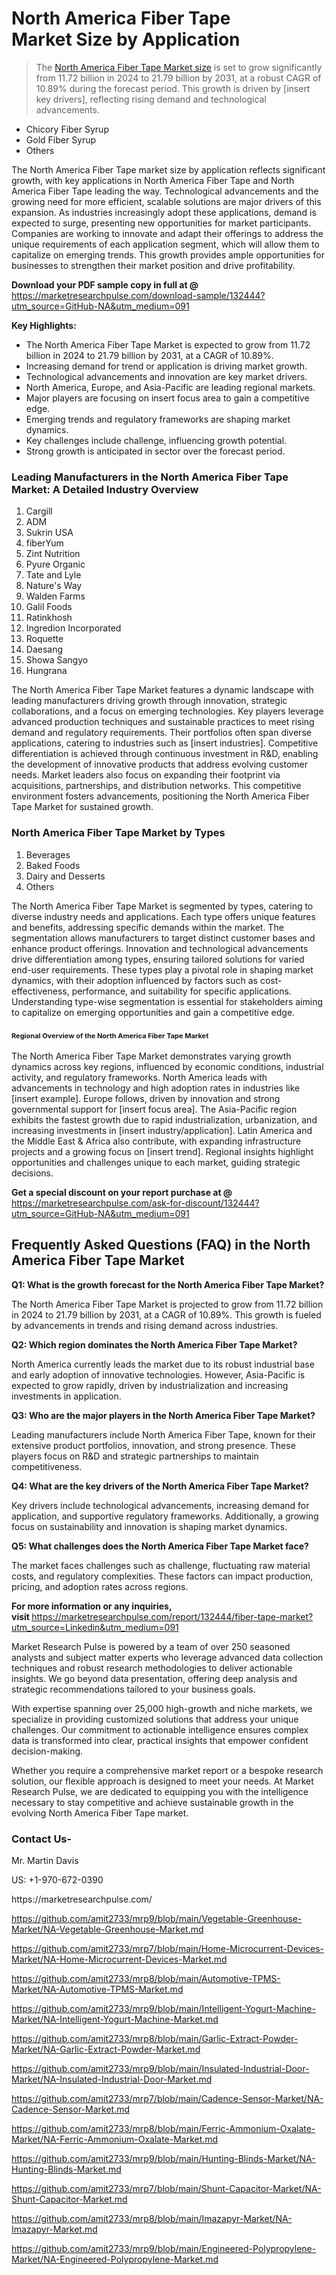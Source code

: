 <h1>North America Fiber Tape Market&nbsp;Size by Application</h1><blockquote><p>The <a href="https://marketresearchpulse.com/download-sample/132444?utm_source=GitHub-NA&amp;utm_medium=091">North America Fiber Tape Market size</a> is set to grow significantly from 11.72 billion in 2024 to 21.79 billion by 2031, at a robust CAGR of 10.89% during the forecast period. This growth is driven by [insert key drivers], reflecting rising demand and technological advancements.</p></blockquote><ul><li>Chicory Fiber Syrup<li> Gold Fiber Syrup<li> Others</li></ul><p>The North America Fiber Tape market size by application reflects significant growth, with key applications in North America Fiber Tape and North America Fiber Tape leading the way. Technological advancements and the growing need for more efficient, scalable solutions are major drivers of this expansion. As industries increasingly adopt these applications, demand is expected to surge, presenting new opportunities for market participants. Companies are working to innovate and adapt their offerings to address the unique requirements of each application segment, which will allow them to capitalize on emerging trends. This growth provides ample opportunities for businesses to strengthen their market position and drive profitability.</p><p><strong>Download your PDF sample copy in full at @ </strong><a href="https://marketresearchpulse.com/download-sample/132444?utm_source=GitHub-NA&amp;utm_medium=091">https://marketresearchpulse.com/download-sample/132444?utm_source=GitHub-NA&amp;utm_medium=091</a></p><p><strong>Key Highlights: </strong></p><ul><li>The North America Fiber Tape Market is expected to grow from 11.72 billion in 2024 to 21.79 billion by 2031, at a CAGR of 10.89%.</li><li>Increasing demand for trend or application is driving market growth.</li><li>Technological advancements and innovation are key market drivers.</li><li>North America, Europe, and Asia-Pacific are leading regional markets.</li><li>Major players are focusing on insert focus area to gain a competitive edge.</li><li>Emerging trends and regulatory frameworks are shaping market dynamics.</li><li>Key challenges include challenge, influencing growth potential.</li><li>Strong growth is anticipated in sector over the forecast period.</li></ul><h3>Leading Manufacturers in the North America Fiber Tape Market: A Detailed Industry Overview</h3><ol><li>Cargill</li><li>ADM</li><li>Sukrin USA</li><li>fiberYum</li><li>Zint Nutrition</li><li>Pyure Organic</li><li>Tate and Lyle</li><li>Nature's Way</li><li>Walden Farms</li><li>Galil Foods</li><li>Ratinkhosh</li><li>Ingredion Incorporated</li><li>Roquette</li><li>Daesang</li><li>Showa Sangyo</li><li>Hungrana</li></ol><div class="flex max-w-full flex-col flex-grow"><div class="min-h-8 text-message flex w-full flex-col items-end gap-2 whitespace-normal break-words [.text-message+&amp;]:mt-5" dir="auto" data-message-author-role="assistant" data-message-id="fd8432e4-4910-450d-b182-61b7bfb0a01f" data-message-model-slug="gpt-4o"><div class="flex w-full flex-col gap-1 empty:hidden first:pt-[3px]"><div class="markdown prose w-full break-words dark:prose-invert light"><p>The North America Fiber Tape Market features a dynamic landscape with leading manufacturers driving growth through innovation, strategic collaborations, and a focus on emerging technologies. Key players leverage advanced production techniques and sustainable practices to meet rising demand and regulatory requirements. Their portfolios often span diverse applications, catering to industries such as [insert industries]. Competitive differentiation is achieved through continuous investment in R&amp;D, enabling the development of innovative products that address evolving customer needs. Market leaders also focus on expanding their footprint via acquisitions, partnerships, and distribution networks. This competitive environment fosters advancements, positioning the North America Fiber Tape Market for sustained growth.</p></div></div></div></div><h3>North America Fiber Tape Market by Types</h3><ol><li>Beverages<li> Baked Foods<li> Dairy and Desserts<li> Others</li></ol><div class="flex max-w-full flex-col flex-grow"><div class="min-h-8 text-message flex w-full flex-col items-end gap-2 whitespace-normal break-words [.text-message+&amp;]:mt-5" dir="auto" data-message-author-role="assistant" data-message-id="084470be-0bb7-4664-bddf-5156b4f41249" data-message-model-slug="gpt-4o-mini"><div class="flex w-full flex-col gap-1 empty:hidden first:pt-[3px]"><div class="markdown prose w-full break-words dark:prose-invert light"><p>The North America Fiber Tape Market is segmented by types, catering to diverse industry needs and applications. Each type offers unique features and benefits, addressing specific demands within the market. The segmentation allows manufacturers to target distinct customer bases and enhance product offerings. Innovation and technological advancements drive differentiation among types, ensuring tailored solutions for varied end-user requirements. These types play a pivotal role in shaping market dynamics, with their adoption influenced by factors such as cost-effectiveness, performance, and suitability for specific applications. Understanding type-wise segmentation is essential for stakeholders aiming to capitalize on emerging opportunities and gain a competitive edge.</p></div></div></div></div><h3><span style="font-size: 11px;">Regional Overview of the North America Fiber Tape Market</span></h3><div class="flex max-w-full flex-col flex-grow"><div class="min-h-8 text-message flex w-full flex-col items-end gap-2 whitespace-normal break-words [.text-message+&amp;]:mt-5" dir="auto" data-message-author-role="assistant" data-message-id="e9038762-ce64-4e30-91c9-9bd413514231" data-message-model-slug="gpt-4o-mini"><div class="flex w-full flex-col gap-1 empty:hidden first:pt-[3px]"><div class="markdown prose w-full break-words dark:prose-invert light"><p>The North America Fiber Tape Market demonstrates varying growth dynamics across key regions, influenced by economic conditions, industrial activity, and regulatory frameworks. North America leads with advancements in technology and high adoption rates in industries like [insert example]. Europe follows, driven by innovation and strong governmental support for [insert focus area]. The Asia-Pacific region exhibits the fastest growth due to rapid industrialization, urbanization, and increasing investments in [insert industry/application]. Latin America and the Middle East &amp; Africa also contribute, with expanding infrastructure projects and a growing focus on [insert trend]. Regional insights highlight opportunities and challenges unique to each market, guiding strategic decisions.</p></div></div></div></div><p><strong>Get a special discount on your report purchase at @ </strong><a href="https://marketresearchpulse.com/ask-for-discount/132444?utm_source=GitHub-NA&amp;utm_medium=091">https://marketresearchpulse.com/ask-for-discount/132444?utm_source=GitHub-NA&amp;utm_medium=091</a></p><h2>Frequently Asked Questions (FAQ) in the North America Fiber Tape Market</h2><p><strong>Q1: What is the growth forecast for the North America Fiber Tape Market?</strong></p><p>The North America Fiber Tape Market is projected to grow from 11.72 billion in 2024 to 21.79 billion by 2031, at a CAGR of 10.89%. This growth is fueled by advancements in trends and rising demand across industries.</p><p><strong>Q2: Which region dominates the North America Fiber Tape Market?</strong></p><p>North America currently leads the market due to its robust industrial base and early adoption of innovative technologies. However, Asia-Pacific is expected to grow rapidly, driven by industrialization and increasing investments in application.</p><p><strong>Q3: Who are the major players in the North America Fiber Tape Market?</strong></p><p>Leading manufacturers include North America Fiber Tape, known for their extensive product portfolios, innovation, and strong presence. These players focus on R&amp;D and strategic partnerships to maintain competitiveness.</p><p><strong>Q4: What are the key drivers of the North America Fiber Tape Market?</strong></p><p>Key drivers include technological advancements, increasing demand for application, and supportive regulatory frameworks. Additionally, a growing focus on sustainability and innovation is shaping market dynamics.</p><p><strong>Q5: What challenges does the North America Fiber Tape Market face?</strong></p><p>The market faces challenges such as challenge, fluctuating raw material costs, and regulatory complexities. These factors can impact production, pricing, and adoption rates across regions.</p><p><strong>For more information or any inquiries, visit&nbsp;</strong><a href="https://marketresearchpulse.com/report/132444/fiber-tape-market?utm_source=Linkedin&utm_medium=091">https://marketresearchpulse.com/report/132444/fiber-tape-market?utm_source=Linkedin&utm_medium=091</a></p><p>Market Research Pulse is powered by a team of over 250 seasoned analysts and subject matter experts who leverage advanced data collection techniques and robust research methodologies to deliver actionable insights. We go beyond data presentation, offering deep analysis and strategic recommendations tailored to your business goals.</p><p>With expertise spanning over 25,000 high-growth and niche markets, we specialize in providing customized solutions that address your unique challenges. Our commitment to actionable intelligence ensures complex data is transformed into clear, practical insights that empower confident decision-making.</p><p>Whether you require a comprehensive market report or a bespoke research solution, our flexible approach is designed to meet your needs. At Market Research Pulse, we are dedicated to equipping you with the intelligence necessary to stay competitive and achieve sustainable growth in the evolving North America Fiber Tape market.</p><h3><strong>Contact Us-</strong></h3><p>Mr. Martin Davis</p><p>US: +1-970-672-0390</p><p>https://marketresearchpulse.com/</p><p><a href="https://github.com/amit2733/mrp9/blob/main/Vegetable-Greenhouse-Market/NA-Vegetable-Greenhouse-Market.md">https://github.com/amit2733/mrp9/blob/main/Vegetable-Greenhouse-Market/NA-Vegetable-Greenhouse-Market.md</a></p><p><a href="https://github.com/amit2733/mrp7/blob/main/Home-Microcurrent-Devices-Market/NA-Home-Microcurrent-Devices-Market.md">https://github.com/amit2733/mrp7/blob/main/Home-Microcurrent-Devices-Market/NA-Home-Microcurrent-Devices-Market.md</a></p><p><a href="https://github.com/amit2733/mrp8/blob/main/Automotive-TPMS-Market/NA-Automotive-TPMS-Market.md">https://github.com/amit2733/mrp8/blob/main/Automotive-TPMS-Market/NA-Automotive-TPMS-Market.md</a></p><p><a href="https://github.com/amit2733/mrp9/blob/main/Intelligent-Yogurt-Machine-Market/NA-Intelligent-Yogurt-Machine-Market.md">https://github.com/amit2733/mrp9/blob/main/Intelligent-Yogurt-Machine-Market/NA-Intelligent-Yogurt-Machine-Market.md</a></p><p><a href="https://github.com/amit2733/mrp8/blob/main/Garlic-Extract-Powder-Market/NA-Garlic-Extract-Powder-Market.md">https://github.com/amit2733/mrp8/blob/main/Garlic-Extract-Powder-Market/NA-Garlic-Extract-Powder-Market.md</a></p><p><a href="https://github.com/amit2733/mrp9/blob/main/Insulated-Industrial-Door-Market/NA-Insulated-Industrial-Door-Market.md">https://github.com/amit2733/mrp9/blob/main/Insulated-Industrial-Door-Market/NA-Insulated-Industrial-Door-Market.md</a></p><p><a href="https://github.com/amit2733/mrp7/blob/main/Cadence-Sensor-Market/NA-Cadence-Sensor-Market.md">https://github.com/amit2733/mrp7/blob/main/Cadence-Sensor-Market/NA-Cadence-Sensor-Market.md</a></p><p><a href="https://github.com/amit2733/mrp8/blob/main/Ferric-Ammonium-Oxalate-Market/NA-Ferric-Ammonium-Oxalate-Market.md">https://github.com/amit2733/mrp8/blob/main/Ferric-Ammonium-Oxalate-Market/NA-Ferric-Ammonium-Oxalate-Market.md</a></p><p><a href="https://github.com/amit2733/mrp9/blob/main/Hunting-Blinds-Market/NA-Hunting-Blinds-Market.md">https://github.com/amit2733/mrp9/blob/main/Hunting-Blinds-Market/NA-Hunting-Blinds-Market.md</a></p><p><a href="https://github.com/amit2733/mrp7/blob/main/Shunt-Capacitor-Market/NA-Shunt-Capacitor-Market.md">https://github.com/amit2733/mrp7/blob/main/Shunt-Capacitor-Market/NA-Shunt-Capacitor-Market.md</a></p><p><a href="https://github.com/amit2733/mrp8/blob/main/Imazapyr-Market/NA-Imazapyr-Market.md">https://github.com/amit2733/mrp8/blob/main/Imazapyr-Market/NA-Imazapyr-Market.md</a></p><p><a href="https://github.com/amit2733/mrp9/blob/main/Engineered-Polypropylene-Market/NA-Engineered-Polypropylene-Market.md">https://github.com/amit2733/mrp9/blob/main/Engineered-Polypropylene-Market/NA-Engineered-Polypropylene-Market.md</a></p>
